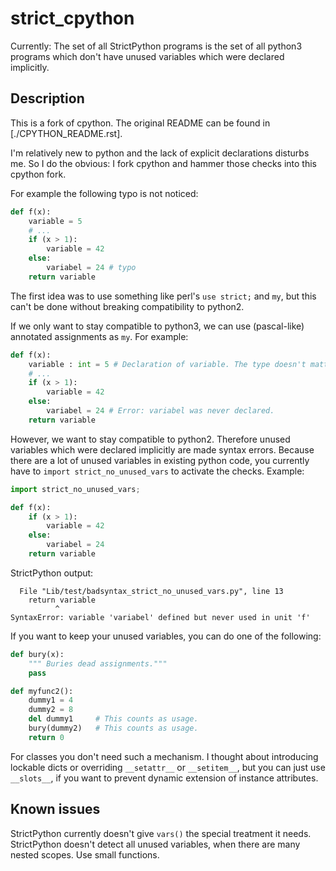 # strict_cpython

Currently:
The set of all StrictPython programs is the set of all python3 programs
which don't have unused variables which were declared implicitly.

## Description

This is a fork of cpython.
The original README can be found in [./CPYTHON_README.rst].

I'm relatively new to python and the lack of explicit declarations disturbs me.
So I do the obvious:
I fork cpython and hammer those checks into this cpython fork.

For example the following typo is not noticed:
```python
def f(x):
	variable = 5
	# ...
    if (x > 1):
        variable = 42
    else:
        variabel = 24 # typo
    return variable
```

The first idea was to use something like perl's `use strict;` and `my`,
but this can't be done without breaking compatibility to python2.

If we only want to stay compatible to python3, we can use (pascal-like) annotated assignments as `my`.
For example:
```python
def f(x):
	variable : int = 5 # Declaration of variable. The type doesn't matter to us (apparently something called "mypy" cares about this).
	# ...
    if (x > 1):
        variable = 42
    else:
        variabel = 24 # Error: variabel was never declared.
    return variable
```

However, we want to stay compatible to python2.
Therefore unused variables which were declared implicitly are made syntax errors.
Because there are a lot of unused variables in existing python code,
you currently have to `import strict_no_unused_vars` to activate the checks.
Example:
```python
import strict_no_unused_vars;

def f(x):
    if (x > 1):
        variable = 42
    else:
        variabel = 24
    return variable
```
StrictPython output:
```
  File "Lib/test/badsyntax_strict_no_unused_vars.py", line 13
    return variable
          ^
SyntaxError: variable 'variabel' defined but never used in unit 'f'
```

If you want to keep your unused variables, you can do one of the following:
```python
def bury(x):
    """ Buries dead assignments."""
    pass

def myfunc2():
    dummy1 = 4
    dummy2 = 8
    del dummy1     # This counts as usage.
    bury(dummy2)   # This counts as usage.
    return 0
```

For classes you don't need such a mechanism.
I thought about introducing lockable dicts or overriding `__setattr__` or `__setitem__`,
but you can just use `__slots__`, if you want to prevent dynamic extension of instance attributes.

## Known issues

StrictPython currently doesn't give `vars()` the special treatment it needs.
StrictPython doesn't detect all unused variables, when there are many nested scopes. Use small functions.

